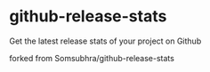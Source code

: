 # github-release-stats
Get the latest release stats of your project on Github

forked from Somsubhra/github-release-stats
